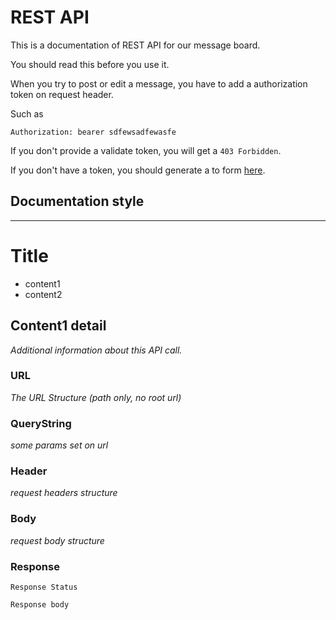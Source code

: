 # REST API
This is a documentation of REST API for our message
board.

You should read this before you use it.

When you try to post or edit a message, you have to 
add a authorization token on request header.

Such as
```
Authorization: bearer sdfewsadfewasfe
```

If you don't provide a validate token, you will 
get a `403 Forbidden`.

If you don't have a token, you should generate a
to form [here](./users.md).


## Documentation style

-----

# Title
- content1
- content2

## Content1 detail
_Additional information about this API call._

### URL
_The URL Structure (path only, no root url)_

### QueryString
_some params set on url_

### Header
_request headers structure_

### Body
_request body structure_

### Response
```
Response Status
```
```
Response body
```

